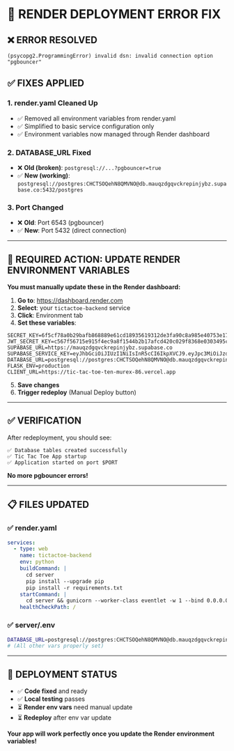 # 🚨 RENDER DEPLOYMENT ERROR FIX

## ❌ ERROR RESOLVED
```
(psycopg2.ProgrammingError) invalid dsn: invalid connection option "pgbouncer"
```

## ✅ FIXES APPLIED

### 1. **render.yaml Cleaned Up**
- ✅ Removed all environment variables from render.yaml
- ✅ Simplified to basic service configuration only
- ✅ Environment variables now managed through Render dashboard

### 2. **DATABASE_URL Fixed**
- ❌ **Old (broken)**: `postgresql://...?pgbouncer=true`
- ✅ **New (working)**: `postgresql://postgres:CHCTSOQehN8QMVNO@db.mauqzdgqvckrepinjybz.supabase.co:5432/postgres`

### 3. **Port Changed**
- ❌ **Old**: Port 6543 (pgbouncer)
- ✅ **New**: Port 5432 (direct connection)

---

## 🎯 REQUIRED ACTION: UPDATE RENDER ENVIRONMENT VARIABLES

**You must manually update these in the Render dashboard:**

1. **Go to**: https://dashboard.render.com
2. **Select**: your `tictactoe-backend` service
3. **Click**: Environment tab
4. **Set these variables**:

```
SECRET_KEY=6f5cf78a0b29bafb868889e61cd18935619312de3fa90c8a985e40753e1730a9
JWT_SECRET_KEY=c567f56715e915f4ec9a8f1544b2b17afcd420c029f8368e0303495c0e2ca177
SUPABASE_URL=https://mauqzdgqvckrepinjybz.supabase.co
SUPABASE_SERVICE_KEY=eyJhbGciOiJIUzI1NiIsInR5cCI6IkpXVCJ9.eyJpc3MiOiJzdXBhYmFzZSIsInJlZiI6Im1hdXF6ZGdxdmNrcmVwaW5qeWJ6Iiwicm9sZSI6InNlcnZpY2Vfcm9sZSIsImlhdCI6MTc0ODg4NjUyMCwiZXhwIjoyMDY0NDYyNTIwfQ.VWqomYXkBiVZQfxuoKMkcpZfllDkhvGLzcrDz1FZDpk
DATABASE_URL=postgresql://postgres:CHCTSOQehN8QMVNO@db.mauqzdgqvckrepinjybz.supabase.co:5432/postgres
FLASK_ENV=production
CLIENT_URL=https://tic-tac-toe-ten-murex-86.vercel.app
```

5. **Save changes**
6. **Trigger redeploy** (Manual Deploy button)

---

## ✅ VERIFICATION

After redeployment, you should see:
```
✅ Database tables created successfully
✅ Tic Tac Toe App startup
✅ Application started on port $PORT
```

**No more pgbouncer errors!**

---

## 📋 FILES UPDATED

### ✅ render.yaml
```yaml
services:
  - type: web
    name: tictactoe-backend
    env: python
    buildCommand: |
      cd server
      pip install --upgrade pip
      pip install -r requirements.txt
    startCommand: |
      cd server && gunicorn --worker-class eventlet -w 1 --bind 0.0.0.0:$PORT wsgi:app --timeout 120 --log-level info
    healthCheckPath: /
```

### ✅ server/.env
```bash
DATABASE_URL=postgresql://postgres:CHCTSOQehN8QMVNO@db.mauqzdgqvckrepinjybz.supabase.co:5432/postgres
# (All other vars properly set)
```

---

## 🚀 DEPLOYMENT STATUS

- ✅ **Code fixed** and ready
- ✅ **Local testing** passes
- ⏳ **Render env vars** need manual update
- ⏳ **Redeploy** after env var update

**Your app will work perfectly once you update the Render environment variables!**
